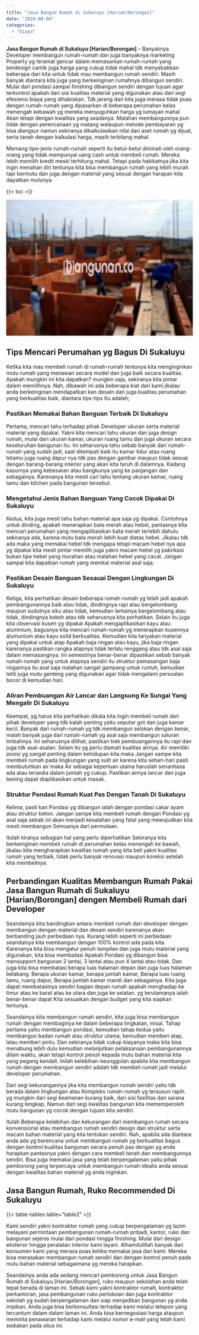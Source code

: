 ```yaml
---
title: "Jasa Bangun Rumah di Sukaluyu [Harian/Borongan]"
date: "2024-08-04"
categories: 
  - "biaya"
---
```


**Jasa Bangun Rumah di Sukaluyu \[Harian/Borongan\]** – Banyaknya Developer membangun rumah-rumah dan juga banyaknya marketing Property yg teramat gencar dalam memasarkan rumah-rumah yang berdesign cantik juga harga yang cukup tidak mahal tdk menyebabkan beberapa dari kita untuk tidak mau membangun rumah sendiri. Masih banyak diantara kita juga yang berkeinginan rumahnya dibangun sendiri. Mulai dari pondasi sampai finishing dibangun sendiri dengan tujuan agar terkontrol apakah dari sisi kualitas material yang digunakan atau dari segi efesiensi biaya yang dihabiskan. Tdk jarang dari kita juga merasa tidak puas dengan rumah-rumah yang dipasarkan di beberapa perumahan kelas menengah kebawah yg mereka menyuguhkan harga yg lumayan mahal Akan tetapi dengan kwalitas yang seadanya. Malahan membangunnya pun tidak dengan perencanaan yg matang walaupun metode pembayaran yg bisa diangsur namun sekiranya dikalkulasikan nilai dari aset rumah yg dijual, serta tanah dengan kalkulasi harga, masih terbilang mahal.

Memang tipe-jenis rumah-rumah seperti itu betul-betul diminati oleh orang-orang yang tidak mempunyai uang cash untuk membeli rumah. Mereka lebih memilih kredit meski terhitung mahal. Tetapi pada hakikatnya jika kita ingin menahan diri tentunya kita bisa membangun rumah yang lebih murah tapi bermutu dan juga dengan material yang sesuai dengan harapan kita dapatkan mutunya.

{{< toc >}}

![Jasa Bangun Rumah di Sukaluyu [Harian/Borongan]](/images/borong-bangunan-16.png)

## Tips Mencari Perumahan yg Bagus Di Sukaluyu

Ketika kita mau membeli rumah di rumah-rumah tentunya kita menginginkan mutu rumah yang menawan secara model dan juga baik secara kualitas. Apakah mungkin ini kita dapatkan? mungkin saja, sekiranya kita pintar dalam memilihnya. Nah, dibawah ini ada beberapa kiat dari kami jikalau anda berkeinginan mendapatkan kan desain dan juga kualitas perumahan yang berkualitas baik, diantara tips-tips Itu adalah;

### Pastikan Memakai Bahan Banguan Terbaik Di Sukaluyu

Pertama, mencari tahu terhadap pihak Developer ukuran serta material material yang dipakai. Yakni kita mencari tahu ukuran dan juga design rumah, mulai dari ukuran kamar, ukuran ruang tamu dan juga ukuran secara keseluruhan bangunan itu. Ini seharusnya tahu sebab banyak dari rumah-rumah yang sudah jadi, saat ditempati baik itu kamar tidur atau ruang tetamu juga ruang dapur nya tdk pas dengan gambar maupun tidak sesuai dengan barang-barang interior yang akan kita taruh di dalamnya. Kadang kasurnya yang kebesaran atau bangkunya yang ke panjangan dan sebagainya. Karenanya kita mesti cari tahu tentang ukuran kamar, ruang tamu dan kitchen pada bangunan tersebut.

### Mengetahui Jenis Bahan Banguan Yang Cocok Dipakai Di Sukaluyu

Kedua, kita juga mesti tahu bahan material apa saja yg dipakai. Contohnya untuk dinding, apakah menerapkan bata merah atau hebel, pantasnya kita mencari perumahan yang mengaplikasikan bata merah terlebih dahulu sekiranya ada, karena mutu bata merah lebih kuat diatas hebel. Jikalau tdk ada maka yang memakai hebel tdk mengapa tetapi macam hebel nya apa yg dipakai kita mesti pintar memilih juga yakni macam hebel yg pabrikasi bukan tipe hebel yang murahan atau malahan hebel yang cacat. Jangan sampai kita dapatkan rumah yang memkai material asal saja.

### Pastikan Desain Banguan Sesauai Dengan Lingkungan Di Sukaluyu

Ketiga, kita perhatikan desain beberapa rumah-rumah yg telah jadi apakah pembangunannya baik atau tidak, dindingnya rapi atau bergelombang maupun sudutnya siku atau tidak, kemudian lantainya bergelombang atau tidak, dindingnya kokoh atau tdk seharusnya kita perhatikan. Selain itu juga kita observasi kusen yg dipakai Apakah mengaplikasikan kayu atau aluminium, bagusnya kita mencari rumah-rumah yg menerapkan kusennya alumunium atau kayu solid berkualitas. Kemudian kita tanyakan material yang dipakai untuk atap Apakah baja ringan atau kayu, jika baja ringan karenanya pastikan rangka atapnya tidak terlalu renggang atau tdk asal saja dalam memasangnya. Ini semestinya benar-benar dipastikan sebab banyak rumah-rumah yang untuk atapnya sendiri itu struktur pemasangan baja ringannya itu asal saja malahan sangat gampang untuk runtuh, kemudian teliti juga mutu genteng yang digunakan agar tidak mengalami persoalan bocor di kemudian hari.

### Aliran Pembuangan Air Lancar dan Langsung Ke Sungai Yang Mengalir Di Sukaluyu

Keempat, yg harus kita perhatikan dikala kita ingin membeli rumah dari pihak developer yang tdk kalah penting yaitu seputar got dan juga kamar kecil. Banyak dari rumah-rumah yg tdk membangun selokan dengan benar, malah banyak juga dari rumah-rumah yg asal saja membangun saluran limbahnya. Ini seharusnya dilihat, pastikan trek pembuangannya itu rapi dan juga tdk asal-asalan. Selain itu yg perlu diamati kualitas airnya. Air memiliki posisi yg sangat penting dalam kehidupan kita maka Jangan sampe kita membeli rumah pada lingkungan yang sulit air karena kita sehari-hari pasti membutuhkan air maka Air sebagai keperluan utama haruslah senantiasa ada atau tersedia dalam jumlah yg cukup. Pastikan airnya lancar dan juga bening dapat diaplikasikan untuk masak.

### Struktur Pondasi Rumah Kuat Pas Dengan Tanah Di Sukaluyu

Kelima, pasti kan Pondasi yg dibangun ialah dengan pondasi cakar ayam atau struktur beton. Jangan sampe kita membeli rumah dengan Pondasi yg asal saja sebab ini akan menjadi kesalahan yang fatal yang mewujudkan kita mesti membangun Semuanya dari permulaan.

Itulah kiranya sebagian hal yang perlu diperhatikan Sekiranya kita berkeinginan membeli rumah di perumahan kelas menengah ke bawah, jikalau kita mengharapkan kwalitas rumah yang kita beli yakni kualitas rumah yang terbaik, tidak perlu banyak renovasi maupun koreksi setelah kita membelinya.

## Perbandingan Kualitas Membangun Rumah Pakai Jasa Bangun Rumah di Sukaluyu \[Harian/Borongan\] dengen Membeli Rumah dari Developer

Seandainya kita bandingkan antara membeli rumah dari developer dengan membangun dengan material dan desain sendiri karenanya akan berbanding jauh perbedaan nya. Kurang lebih seperti ini perbedaan seandainya kita membangun dengan 100% kontrol ada pada kita. Karenanya kita bisa mengatur penuh tampilan dan juga mutu material yang digunakan, kita bisa membatasi Apakah Pondasi yg dibangun bisa mensupport bangunan 2 lantai, 3 lantai atau pun 4 lantai atau tidak. Dan juga kita bisa membatasi berapa luas halaman depan dan juga luas halaman belakang. Berapa ukuran kamar, berapa jumlah kamar, Berapa luas ruang tamu, ruang dapur, Berapa jumlah kamar mandi dan sebagainya. Kita juga dapat membatasinya sendiri bagian depan rumah apakah menghadap ke timur atau ke barat atau ke utara dan juga ke selatan. yg terutamanya ialah benar-benar dapat Kita sesuaikan dengan budget yang kita siapkan tentunya.

Seandainya kita membangun rumah sendiri, kita juga bisa membangun rumah dengan membaginya ke dalam beberapa tingkatan, misal. Tahap pertama yaitu membangun pondasi, kemudian tahap kedua yaitu membangun badan rumah atau struktur utama, kemudian memberi atap, lalau memberi pintu. Dan sekiranya tidak cukup biayanya maka kita bisa menabung lebih dulu kemudian melanjutkan pelaksanaan pembangunannya dilain waktu, akan tetapi kontrol penuh kepada mutu bahan material kita yang pegang kendali. Inilah kelebihan-keunggulan apabila kita membangun rumah dengan membangun sendiri adalah tdk membeli rumah jadi melalui developer perumahan.

Dari segi kekurangannya jika kita membangun rumah sendiri yaitu tdk berada dalam lingkungan atau Kompleks rumah-rumah yg tersusun rapih. yg mungkin dari segi keamanan kurang baik, dari sisi fasilitas dan sarana kurang lengkap, Namun dari segi kwalitas bangunan kita mememperoleh mutu bangunan yg cocok dengan tujuan kita sendiri.

Itulah Beberapa kelebihan dan kekurangan dari membangun rumah secara konvensional atau membangun rumah sendiri design dan struktur serta macam bahan material yang kita tentukan sendiri. Nah, apabila ada diantara anda ada yg berencana untuk membangun rumah yg berkualitas bagus dengan kontrol kualitas bangunan secara penuh pas dengan yg anda harapkan pantasnya yakni dengan cara membeli tanah dan membangunnya sendiri. Bisa juga memakai jasa yang telah berpengalaman yaitu pihak pemborong yang terpercaya untuk membangun rumah idealis anda sesuai dengan kwalitas bahan material yg anda inginkan.

## Jasa Bangun Rumah, Ruko Recommended Di Sukaluyu

{{< table-tables table="table2" >}}

Kami sendiri yakni kontraktor rumah yang cukup berpengalaman yg lazim melayani permintaan pembangunan rumah-rumah pribadi, kantor, ruko dan bangunan sejenis mulai dari pondasi hingga finishing. Mulai dari design eksterior hingga peralatan interior kami layani. Alhamdulillah banyak dari konsumen kami yang merasa puas ketika memakai jasa dari kami. Mereka bisa merasakan membangun rumah sendiri dan dengan kontrol penuh pada mutu bahan material sebagaimana yg mereka harapkan.

Seandainya anda ada sedang mencari pemborong untuk Jasa Bangun Rumah di Sukaluyu \[Harian/Borongan\], ruko maupun sekolahan anda telah tepat berada di laman ini. Sebab kami yakni kontraktor rumah, kontraktor perkantoran, jasa pembangunan ruko pertokoan dan juga kontraktor sekolah yg sudah berpengalaman dan siap menjadikan bangunan yg anda impikan. Anda juga bisa berkonsultasi terhadap kami melalui telepon yang tercantum dalam dalam laman ini. Anda bisa bernegosiasi harga ataupun meminta penawaran terhadap kami melalui nomor e-mail yang telah kami sediakan pada situs ini.

